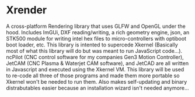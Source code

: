 # Xrender
A cross-platform Rendering library that uses GLFW and OpenGL under the hood. Includes ImGUi, DXF reading/writing, a rich geometry engine, json, an STK500 module for writing intel hex files to micro-controllers with optiboot boot loader, etc. This library is intented to supercede Xkernel (Basically most of what this library will do but was meant to run JavaScript code...). ncPilot (CNC control software for my companies Gen3 Motion Controller), JetCAM (CNC Plasma & Waterjet CAM software), and JetCAD are all written in Javascript and executed using the Xkernel VM. This library will be used to re-code all three of those programs and made them more portable so Xkernel won't be needed to run them. Also makes self-updating and binary distrabutables easier because an installation wizard isn't needed anymore...


